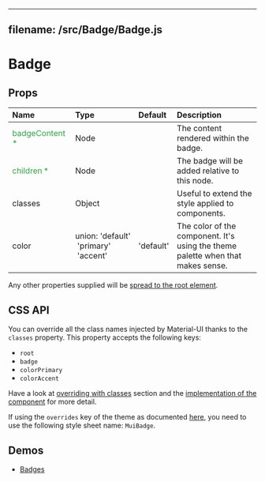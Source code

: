 <!--- This documentation is automatically generated, do not try to edit it. -->

---
filename: /src/Badge/Badge.js
---

# Badge



## Props

| Name | Type | Default | Description |
|:-----|:-----|:--------|:------------|
| <span style="color: #31a148">badgeContent *</span> | Node |  | The content rendered within the badge. |
| <span style="color: #31a148">children *</span> | Node |  | The badge will be added relative to this node. |
| classes | Object |  | Useful to extend the style applied to components. |
| color | union:&nbsp;'default'<br>&nbsp;'primary'<br>&nbsp;'accent'<br> | 'default' | The color of the component. It's using the theme palette when that makes sense. |

Any other properties supplied will be [spread to the root element](/customization/api#spread).

## CSS API

You can override all the class names injected by Material-UI thanks to the `classes` property.
This property accepts the following keys:
- `root`
- `badge`
- `colorPrimary`
- `colorAccent`

Have a look at [overriding with classes](/customization/overrides#overriding-with-classes) section
and the [implementation of the component](https://github.com/callemall/material-ui/tree/v1-beta/src/Badge/Badge.js)
for more detail.

If using the `overrides` key of the theme as documented
[here](/customization/themes#customizing-all-instances-of-a-component-type),
you need to use the following style sheet name: `MuiBadge`.

## Demos

- [Badges](/demos/badges)

